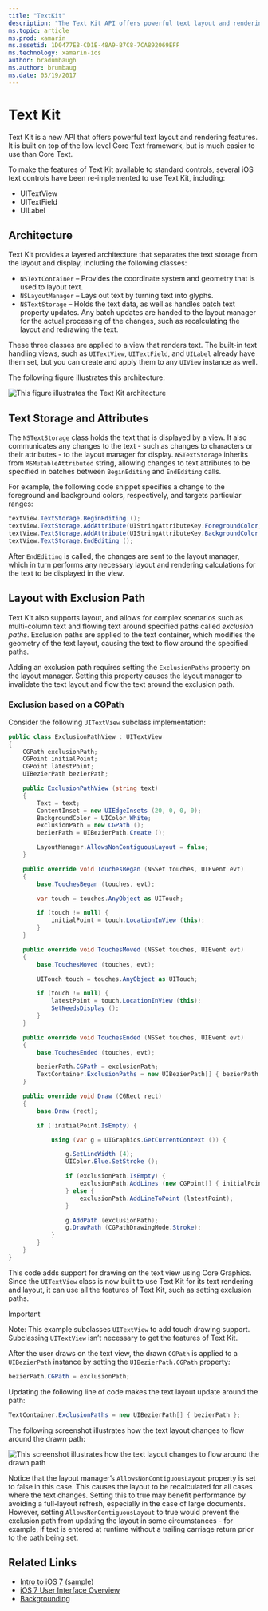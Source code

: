 ```yaml
---
title: "TextKit"
description: "The Text Kit API offers powerful text layout and rendering features in Xamarin.iOS."
ms.topic: article
ms.prod: xamarin
ms.assetid: 1D0477E8-CD1E-48A9-B7C8-7CA892069EFF
ms.technology: xamarin-ios
author: bradumbaugh
ms.author: brumbaug
ms.date: 03/19/2017
---
```


# Text Kit

Text Kit is a new API that offers powerful text layout and rendering features. It is built on top of the low level Core Text framework, but is much easier to use than Core Text.

To make the features of Text Kit available to standard controls, several iOS text controls have been re-implemented to use Text Kit, including:

-  UITextView
-  UITextField
-  UILabel


## Architecture

Text Kit provides a layered architecture that separates the text storage from the layout and display, including the following classes:

-  `NSTextContainer` – Provides the coordinate system and geometry that is used to layout text.
-  `NSLayoutManager` – Lays out text by turning text into glyphs. 
-  `NSTextStorage` – Holds the text data, as well as handles batch text property updates. Any batch updates are handed to the layout manager for the actual processing of the changes, such as recalculating the layout and redrawing the text.


These three classes are applied to a view that renders text. The built-in text handling views, such as `UITextView`, `UITextField`, and `UILabel` already have them set, but you can create and apply them to any `UIView` instance as well.

The following figure illustrates this architecture:

 ![](textkit-images/textkitarch.png "This figure illustrates the Text Kit architecture")

## Text Storage and Attributes

The `NSTextStorage` class holds the text that is displayed by a view. It also communicates any changes to the text - such as changes to characters or their attributes - to the layout manager for display. `NSTextStorage` inherits from `MSMutableAttributed` string, allowing changes to text attributes to be specified in batches between `BeginEditing` and `EndEditing` calls.

For example, the following code snippet specifies a change to the foreground and background colors, respectively, and targets particular ranges:

```csharp
textView.TextStorage.BeginEditing ();
textView.TextStorage.AddAttribute(UIStringAttributeKey.ForegroundColor, UIColor.Green, new NSRange(200, 400));
textView.TextStorage.AddAttribute(UIStringAttributeKey.BackgroundColor, UIColor.Black, new NSRange(210, 300));
textView.TextStorage.EndEditing ();
```

After `EndEditing` is called, the changes are sent to the layout manager, which in turn performs any necessary layout and rendering calculations for the text to be displayed in the view.

## Layout with Exclusion Path

Text Kit also supports layout, and allows for complex scenarios such as multi-column text and flowing text around specified paths called *exclusion paths*. Exclusion paths are applied to the text container, which modifies the geometry of the text layout, causing the text to flow around the specified paths.

Adding an exclusion path requires setting the `ExclusionPaths` property on the layout manager. Setting this property causes the layout manager to invalidate the text layout and flow the text around the exclusion path.

### Exclusion based on a CGPath

Consider the following `UITextView` subclass implementation:

```csharp
public class ExclusionPathView : UITextView
{
    CGPath exclusionPath;
	CGPoint initialPoint;
	CGPoint latestPoint;
	UIBezierPath bezierPath;

	public ExclusionPathView (string text)
	{
		Text = text;
		ContentInset = new UIEdgeInsets (20, 0, 0, 0);
		BackgroundColor = UIColor.White;
		exclusionPath = new CGPath ();
		bezierPath = UIBezierPath.Create ();

		LayoutManager.AllowsNonContiguousLayout = false;
	}

	public override void TouchesBegan (NSSet touches, UIEvent evt)
	{
		base.TouchesBegan (touches, evt);

		var touch = touches.AnyObject as UITouch;

		if (touch != null) {
			initialPoint = touch.LocationInView (this);
		}
	}

	public override void TouchesMoved (NSSet touches, UIEvent evt)
	{
		base.TouchesMoved (touches, evt);

		UITouch touch = touches.AnyObject as UITouch;

		if (touch != null) {
			latestPoint = touch.LocationInView (this);
			SetNeedsDisplay ();
		}
	}

	public override void TouchesEnded (NSSet touches, UIEvent evt)
	{
		base.TouchesEnded (touches, evt);

		bezierPath.CGPath = exclusionPath;
		TextContainer.ExclusionPaths = new UIBezierPath[] { bezierPath };
	}

	public override void Draw (CGRect rect)
	{
		base.Draw (rect);

		if (!initialPoint.IsEmpty) {

			using (var g = UIGraphics.GetCurrentContext ()) {

				g.SetLineWidth (4);
				UIColor.Blue.SetStroke ();

				if (exclusionPath.IsEmpty) {
					exclusionPath.AddLines (new CGPoint[] { initialPoint, latestPoint });
				} else {
					exclusionPath.AddLineToPoint (latestPoint);
				}

				g.AddPath (exclusionPath);
				g.DrawPath (CGPathDrawingMode.Stroke);
			}
		}
	}
}
```

This code adds support for drawing on the text view using Core Graphics. Since the `UITextView` class is now built to use Text Kit for its text rendering and layout, it can use all the features of Text Kit, such as setting exclusion paths.

> [!IMPORTANT]
>   Note: This example subclasses `UITextView` to add touch drawing support. Subclassing `UITextView` isn’t necessary to get the features of Text Kit.



After the user draws on the text view, the drawn `CGPath` is applied to a `UIBezierPath` instance by setting the `UIBezierPath.CGPath` property:

```csharp
bezierPath.CGPath = exclusionPath;
```

Updating the following line of code makes the text layout update around the path:

```csharp
TextContainer.ExclusionPaths = new UIBezierPath[] { bezierPath };
```

The following screenshot illustrates how the text layout changes to flow around the drawn path:

<!-- ![](textkit-images/exclusionpath1.png "This screenshot illustrates how the text layout changes to flow around the drawn path")--> 
![](textkit-images/exclusionpath2.png "This screenshot illustrates how the text layout changes to flow around the drawn path")

Notice that the layout manager’s `AllowsNonContiguousLayout` property is set to false in this case. This causes the layout to be recalculated for all cases where the text changes. Setting this to true may benefit performance by avoiding a full-layout refresh, especially in the case of large documents. However, setting `AllowsNonContiguousLayout` to true would prevent the exclusion path from updating the layout in some circumstances - for example, if text is entered at runtime without a trailing carriage return prior to the path being set.


## Related Links

- [Intro to iOS 7 (sample)](https://developer.xamarin.com/samples/monotouch/IntroToiOS7)
- [iOS 7 User Interface Overview](~/ios/platform/introduction-to-ios7/ios7-ui.md)
- [Backgrounding](~/ios/app-fundamentals/backgrounding/index.md)
